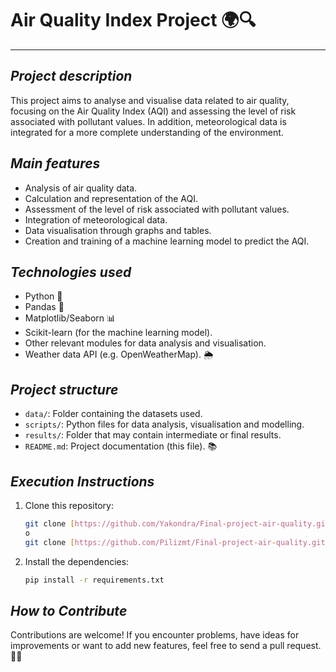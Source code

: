 # **Air Quality Index Project 🌍🔍**
---

## *Project description*

This project aims to analyse and visualise data related to air quality, focusing on the Air Quality Index (AQI) and assessing the level of risk associated with pollutant values. In addition, meteorological data is integrated for a more complete understanding of the environment.

## *Main features*

- Analysis of air quality data.
- Calculation and representation of the AQI.
- Assessment of the level of risk associated with pollutant values.
- Integration of meteorological data.
- Data visualisation through graphs and tables.
- Creation and training of a machine learning model to predict the AQI.

## *Technologies used*

- Python 🐍
- Pandas 🐼
- Matplotlib/Seaborn 📊
- Scikit-learn (for the machine learning model).
- Other relevant modules for data analysis and visualisation.
- Weather data API (e.g. OpenWeatherMap). 🌦️

## *Project structure*

- `data/`: Folder containing the datasets used.
- `scripts/`: Python files for data analysis, visualisation and modelling.
- `results/`: Folder that may contain intermediate or final results.
- `README.md`: Project documentation (this file). 📚

## *Execution Instructions*

1. Clone this repository:

   ```bash
   git clone [https://github.com/Yakondra/Final-project-air-quality.git]
   o
   git clone [https://github.com/Pilizmt/Final-project-air-quality.git]

2. Install the dependencies:

    ```bash
    pip install -r requirements.txt

## *How to Contribute*

Contributions are welcome! If you encounter problems, have ideas for improvements or want to add new features, feel free to send a pull request. 🤝🚀